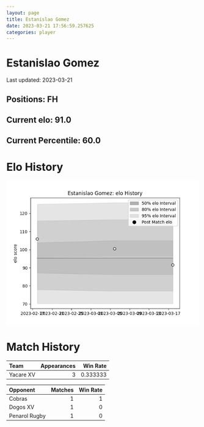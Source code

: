 ```yaml
---  
layout: page  
title: Estanislao Gomez  
date: 2023-03-21 17:56:59.257625  
categories: player  
---
```

# Estanislao Gomez


Last updated: 2023-03-21
## Positions: FH

## Current elo: 91.0

## Current Percentile: 60.0

# Elo History


![elo history](history_EstanislaoGomez.png)
# Match History


| Team      |   Appearances |   Win Rate |
|:----------|--------------:|-----------:|
| Yacare XV |             3 |   0.333333 |

| Opponent      |   Matches |   Win Rate |
|:--------------|----------:|-----------:|
| Cobras        |         1 |          1 |
| Dogos XV      |         1 |          0 |
| Penarol Rugby |         1 |          0 |